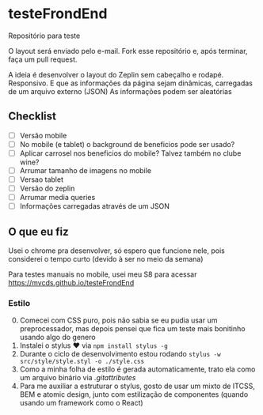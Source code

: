 # testeFrondEnd
Repositório para teste


O layout será enviado pelo e-mail.
Fork esse repositório e, após terminar, faça um pull request.

A ideia é desenvolver o layout do Zeplin sem cabeçalho e rodapé. Responsivo. E que as informações da página sejam dinâmicas, carregadas de um arquivo externo (JSON)
As informações podem ser aleatórias

## Checklist

- [ ] Versão mobile
- [ ] No mobile (e tablet) o background de beneficios pode ser usado?
- [ ] Aplicar carrosel nos beneficios do mobile? Talvez também no clube wine?
- [ ] Arrumar tamanho de imagens no mobile
- [ ] Versao tablet
- [ ] Versão do zeplin
- [ ] Arrumar media queries
- [ ] Informações carregadas através de um JSON

## O que eu fiz

Usei o chrome pra desenvolver, só espero que funcione nele, pois considerei o tempo curto (devido à ser no meio da semana)

Para testes manuais no mobile, usei meu S8 para acessar https://mvcds.github.io/testeFrondEnd

### Estilo

0. Comecei com CSS puro, pois não sabia se eu pudia usar um preprocessador, mas depois pensei que fica um teste mais bonitinho usando algo do genero
1. Instalei o stylus :heart: via `npm install stylus -g`
2. Durante o ciclo de desenvolvimento estou rodando `stylus -w src/style/style.styl -o ./style.css`
3. Como a minha folha de estilo é gerada automaticamente, trato ela como um arquivo binário via *.gitattributes*
4. Para me auxiliar a estruturar o stylus, gosto de usar um mixto de ITCSS, BEM e atomic design, junto com estilização de componentes (quando usando um framework como o React)
